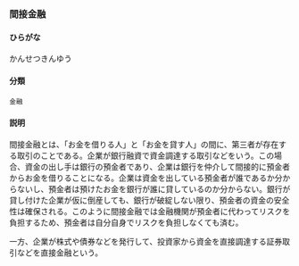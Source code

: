 <div style="display:none;">

## [あ行](securities-terms?id=あ行)
## [か行](securities-terms?id=か行)

</div>

### 間接金融

#### ひらがな

かんせつきんゆう

#### 分類

`金融`

#### 説明

間接金融とは、「お金を借りる人」と「お金を貸す人」の間に、第三者が存在する取引のことである。企業が銀行融資で資金調達する取引などをいう。この場合、資金の出し手は銀行の預金者であり、企業は銀行を仲介して間接的に預金者からお金を借りることになる。企業は資金を出している預金者が誰であるか分からないし、預金者は預けたお金を銀行が誰に貸しているのか分からない。銀行が貸し付けた企業が仮に倒産しても、銀行が破綻しない限り、預金者の資金の安全性は確保される。このように間接金融では金融機関が預金者に代わってリスクを負担するため、預金者は自分自身でリスクを負担しなくても済む。
 
一方、企業が株式や債券などを発行して、投資家から資金を直接調達する証券取引などを直接金融という。

<div style="display:none;">

## [さ行](securities-terms?id=さ行)
## [た行](securities-terms?id=た行)
## [な行](securities-terms?id=な行)
## [は行](securities-terms?id=は行)
## [ま行](securities-terms?id=ま行)
## [や行](securities-terms?id=や行)
## [ら行](securities-terms?id=ら行)
## [わ行](securities-terms?id=わ行)
## [英数字・記号](securities-terms?id=英数字・記号)

</div>

